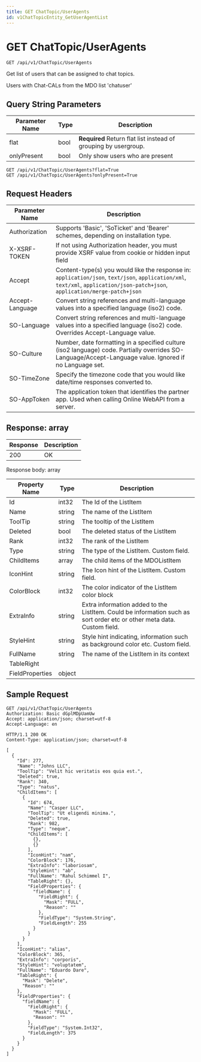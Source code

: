 ```yaml
---
title: GET ChatTopic/UserAgents
id: v1ChatTopicEntity_GetUserAgentList
---
```


# GET ChatTopic/UserAgents

```http
GET /api/v1/ChatTopic/UserAgents
```

Get list of users that can be assigned to chat topics.

Users with Chat-CALs from the MDO list 'chatuser'





## Query String Parameters

| Parameter Name | Type |  Description |
|----------------|------|--------------|
| flat | bool | **Required** Return flat list instead of grouping by usergroup. |
| onlyPresent | bool |  Only show users who are present |

```http
GET /api/v1/ChatTopic/UserAgents?flat=True
GET /api/v1/ChatTopic/UserAgents?onlyPresent=True
```


## Request Headers

| Parameter Name | Description |
|----------------|-------------|
| Authorization  | Supports 'Basic', 'SoTicket' and 'Bearer' schemes, depending on installation type. |
| X-XSRF-TOKEN   | If not using Authorization header, you must provide XSRF value from cookie or hidden input field |
| Accept         | Content-type(s) you would like the response in: `application/json`, `text/json`, `application/xml`, `text/xml`, `application/json-patch+json`, `application/merge-patch+json` |
| Accept-Language | Convert string references and multi-language values into a specified language (iso2) code. |
| SO-Language | Convert string references and multi-language values into a specified language (iso2) code. Overrides Accept-Language value. |
| SO-Culture | Number, date formatting in a specified culture (iso2 language) code. Partially overrides SO-Language/Accept-Language value. Ignored if no Language set. |
| SO-TimeZone | Specify the timezone code that you would like date/time responses converted to. |
| SO-AppToken | The application token that identifies the partner app. Used when calling Online WebAPI from a server. |


## Response: array



| Response | Description |
|----------------|-------------|
| 200 | OK |

Response body: array

| Property Name | Type |  Description |
|----------------|------|--------------|
| Id | int32 | The Id of the ListItem |
| Name | string | The name of the ListItem |
| ToolTip | string | The tooltip of the ListItem |
| Deleted | bool | The deleted status of the ListItem |
| Rank | int32 | The rank of the ListItem |
| Type | string | The type of the ListItem. Custom field. |
| ChildItems | array | The child items of the MDOListItem |
| IconHint | string | The Icon hint of the ListItem. Custom field. |
| ColorBlock | int32 | The color indicator of the ListItem color block |
| ExtraInfo | string | Extra information added to the ListItem. Could be information such as sort order etc or other meta data. Custom field. |
| StyleHint | string | Style hint indicating, information such as background color etc. Custom field. |
| FullName | string | The name of the ListItem in its context |
| TableRight |  |  |
| FieldProperties | object |  |

## Sample Request

```http!
GET /api/v1/ChatTopic/UserAgents
Authorization: Basic dGplMDpUamUw
Accept: application/json; charset=utf-8
Accept-Language: en
```

```http_
HTTP/1.1 200 OK
Content-Type: application/json; charset=utf-8

[
  {
    "Id": 277,
    "Name": "Johns LLC",
    "ToolTip": "Velit hic veritatis eos quia est.",
    "Deleted": true,
    "Rank": 340,
    "Type": "natus",
    "ChildItems": [
      {
        "Id": 674,
        "Name": "Casper LLC",
        "ToolTip": "Ut eligendi minima.",
        "Deleted": true,
        "Rank": 982,
        "Type": "neque",
        "ChildItems": [
          {},
          {}
        ],
        "IconHint": "nam",
        "ColorBlock": 176,
        "ExtraInfo": "laboriosam",
        "StyleHint": "ab",
        "FullName": "Rahul Schimmel I",
        "TableRight": {},
        "FieldProperties": {
          "fieldName": {
            "FieldRight": {
              "Mask": "FULL",
              "Reason": ""
            },
            "FieldType": "System.String",
            "FieldLength": 255
          }
        }
      }
    ],
    "IconHint": "alias",
    "ColorBlock": 365,
    "ExtraInfo": "corporis",
    "StyleHint": "voluptatem",
    "FullName": "Eduardo Dare",
    "TableRight": {
      "Mask": "Delete",
      "Reason": ""
    },
    "FieldProperties": {
      "fieldName": {
        "FieldRight": {
          "Mask": "FULL",
          "Reason": ""
        },
        "FieldType": "System.Int32",
        "FieldLength": 375
      }
    }
  }
]
```